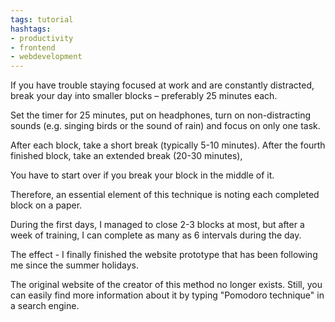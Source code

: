 ```yaml
---
tags: tutorial
hashtags:
- productivity
- frontend
- webdevelopment
---
```


If you have trouble staying focused at work and are constantly distracted, break your day into smaller blocks – preferably 25 minutes each.

Set the timer for 25 minutes, put on headphones, turn on non-distracting sounds (e.g. singing birds or the sound of rain) and focus on only one task.

After each block, take a short break (typically 5-10 minutes). After the fourth finished block, take an extended break (20-30 minutes),

You have to start over if you break your block in the middle of it.

Therefore, an essential element of this technique is noting each completed block on a paper. 

During the first days, I managed to close 2-3 blocks at most, but after a week of training, I can complete as many as 6 intervals during the day.

The effect - I finally finished the website prototype that has been following me since the summer holidays.

The original website of the creator of this method no longer exists. Still, you can easily find more information about it by typing "Pomodoro technique" in a search engine.